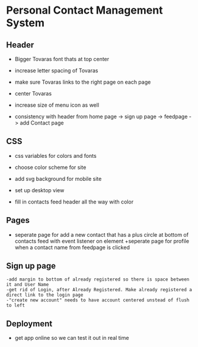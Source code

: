 # Personal Contact Management System

## Header
+ Bigger Tovaras font thats at top center
+ increase letter spacing of Tovaras

+ make sure Tovaras links to the right page on each page

+ center Tovaras 

+ increase size of menu icon as well

+ consistency with header from home page -> sign up page -> feedpage -> add Contact page

## CSS
+ css variables for colors and fonts

+ choose color scheme for site

+ add svg background for mobile site

+ set up desktop view
+ fill in contacts feed header all the way with color

## Pages
+ seperate page for add a new contact that has a plus circle at bottom of contacts feed with event listener on element
+seperate page for profile when a contact name from feedpage is clicked

## Sign up page
	-add margin to bottom of already registered so there is space between it and User Name
	-get rid of Login, after Already Registered. Make already registered a direct link to the login page
	-"create new account" needs to have account centered unstead of flush to left


## Deployment
+ get app online so we can test it out in real time 

